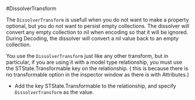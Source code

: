 #DissolverTransform

The `DissolverTransform` is usefull when you do not want to make a property optional, but you do not want to persist empty collections.
The dissolver will convert any empty collection to nil when encoding so that it will be ignored. During Decoding, the dissolver will convert a nil value back to an empty collection.

You use the `DissolverTransform` just like any other transform, but in particular, if you are using it with a model type relationship, you must use the STState.Transformable key on the relationship. ( this is because there is no transformable option in the inspector window as there is with Attributes.)

- Add the key STState.Transformable to the relationship, and specify `DissolverTransform` as the value.
